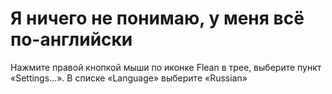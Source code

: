 # Я ничего не понимаю, у меня всё по-английски #
Нажмите правой кнопкой мыши по иконке Flean в трее, выберите пункт «Settings…». В списке «Language» выберите «Russian»